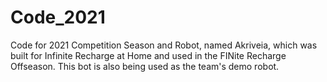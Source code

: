 # Code_2021
Code for 2021 Competition Season and Robot, named Akriveia, which was built for Infinite Recharge at Home and used in the FINite Recharge Offseason. This bot is also being used as the team's demo robot. 
